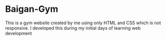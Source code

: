 # Baigan-Gym
This is a gym website created by me using only HTML and CSS which is not responsive. I developed this during my initial days of learning web development
